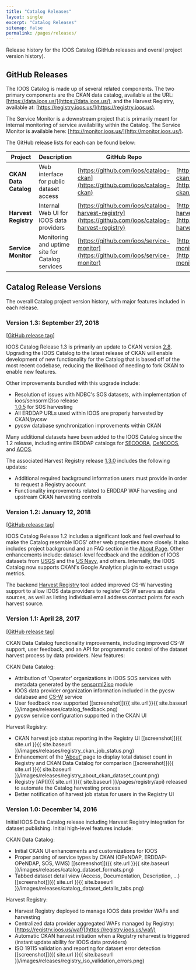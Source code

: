 ```yaml
---
title: "Catalog Releases"
layout: single
excerpt: "Catalog Releases"
sitemap: false
permalink: /pages/releases/
---
```

Release history for the IOOS Catalog (GitHub releases and overall project version history).


## GitHub Releases ##
The IOOS Catalog is made up of several related components.  The two primary components are the CKAN data catalog, available
at the URL: [https://data.ioos.us/](https://data.ioos.us/), and the Harvest Registry, available at:
[https://registry.ioos.us/](https://registry.ioos.us).  

The Service Monitor is a downstream project that is primarily
meant for internal monitoring of service availability within the Catalog.  The Service Monitor is available here:
[http://monitor.ioos.us/](http://monitor.ioos.us/).

The GitHub release lists for each can be found below:

|**Project**|**Description**|**GitHub Repo**|**GitHub Releases**|
|--------|---------|---------|---------|
|**CKAN Data Catalog**|Web interface for public dataset access|[https://github.com/ioos/catalog-ckan](https://github.com/ioos/catalog-ckan)|[https://github.com/ioos/catalog-ckan/releases](https://github.com/ioos/catalog-ckan/releases)|
|**Harvest Registry**|Internal Web UI for IOOS data providers|[https://github.com/ioos/catalog-harvest-registry](https://github.com/ioos/catalog-harvest-registry)|[https://github.com/ioos/catalog-harvest-registry/releases](https://github.com/ioos/catalog-harvest-registry/releases)|
|**Service Monitor**|Monitoring and uptime site for Catalog services|[https://github.com/ioos/service-monitor](https://github.com/ioos/service-monitor)|[https://github.com/ioos/service-monitor/releases](https://github.com/ioos/service-monitor/releases)|


## Catalog Release Versions ##
The overall Catalog project version history, with major features included in each release.


### Version 1.3: September 27, 2018 ###
[[GitHub release tag](https://github.com/ioos/catalog-ckan/releases/tag/1.3.0)]

IOOS Catalog Release 1.3 is primarily an update to CKAN version [2.8](https://ckan.org/2018/05/09/new-ckan-version-2-8-0-released-patch-versions-for-2-5-x-2-6-x-and-2-7-x-available/).  
Upgrading the IOOS Catalog to the latest release of CKAN will enable development of new functionality for the Catalog
that is based off of the most recent codebase, reducing the likelihood of needing to fork CKAN to enable new features.

Other improvements bundled with this upgrade include:

- Resolution of issues with NDBC's SOS datasets, with implementation of ioos/sensorml2iso release  
[1.0.5](https://github.com/ioos/sensorml2iso/releases/tag/1.0.5) for SOS harvesting
- All ERDDAP URLs used within IOOS are properly harvested by CKAN/pycsw
- pycsw database synchronization improvements within CKAN

Many additional datasets have been added to the IOOS Catalog since the 1.2 release, including entire ERDDAP
catalogs for [SECOORA](https://data.ioos.us/organization/09cf7d59-3604-44f7-9c2c-5909d9705e40?res_format=ERDDAP),
[CeNCOOS](https://data.ioos.us/organization/091f805a-7ab6-4d1c-8b06-1214dd5c99c6?res_format=ERDDAP),
and [AOOS](https://data.ioos.us/organization/eb417ed8-8ef9-46e4-8cce-deec54104134?res_format=ERDDAP).

The associated Harvest Registry release [1.3.0](https://github.com/ioos/catalog-harvest-registry/releases/tag/1.3.0) includes the following updates:

- Additional required background information users must provide in order to request a Registry account
- Functionality improvements related to ERDDAP WAF harvesting and upstream CKAN harvesting controls


### Version 1.2: January 12, 2018 ###
[[GitHub release tag](https://github.com/ioos/catalog-ckan/releases/tag/1.2.0)]

IOOS Catalog Release 1.2 includes a significant look and feel overhaul to make the Catalog resemble IOOS' other web
properties more closely.  It also includes project background and an FAQ section in the [About Page](https://data.ioos.us/about).
Other enhancements include: dataset-level feedback and the addition of IOOS datasets from [USGS](https://data.ioos.us/organization/usgs)
and the [US Navy](https://data.ioos.us/organization/us-navy), and others.  Internally, the IOOS Catalog now supports
CKAN's Google Analytics plugin to extract usage metrics.

The backend [Harvest Registry](https://registry.ioos.us/) tool added improved CS-W harvesting support to allow IOOS data
providers to register CS-W servers as data sources, as well as listing individual email address contact points for each
harvest source.  


### Version 1.1: April 28, 2017 ###   
[[GitHub release tag](https://github.com/ioos/catalog-ckan/releases/tag/v0.1.1)]

CKAN Data Catalog functionality improvements, including improved CS-W support, user feedback, and an API for programmatic
control of the dataset harvest process by data providers.  New features:

CKAN Data Catalog:

- Attribution of 'Operator' organizations in IOOS SOS services with metadata generated by the
[sensorml2iso](https://github.com/ioos/sensorml2iso) module
- IOOS data provider organization information included in the pycsw database and
[CS-W](https://data.ioos.us/csw?request=GetCapabilities&service=CSW&version=2.0.2) service
- User feedback now supported
   [[screenshot]]({{ site.url }}{{ site.baseurl }}/images/releases/catalog_feedback.png)
- pycsw service configuration supported in the CKAN UI

Harvest Registry:

- CKAN harvest job status reporting in the Registry UI
    [[screenshot]]({{ site.url }}{{ site.baseurl }}/images/releases/registry_ckan_job_status.png)
- Enhancement of the ['About'](https://registry.ioos.us/about) page to display total dataset count in Registry and
CKAN Data Catalog for comparison
    [[screenshot]]({{ site.url }}{{ site.baseurl }}/images/releases/registry_about_ckan_dataset_count.png)
- Registry [API]({{ site.url }}{{ site.baseurl }}/pages/registry/api) released to automate the Catalog harvesting process
- Better notification of harvest job status for users in the Registry UI


### Version 1.0: December 14, 2016 ###
Initial IOOS Data Catalog release including Harvest Registry integration for dataset publishing.  Initial high-level
features include:

CKAN Data Catalog:

- Initial CKAN UI enhancements and customizations for IOOS
- Proper parsing of service types by CKAN (OPeNDAP, ERDDAP-OPeNDAP, SOS, WMS)
    [[screenshot]]({{ site.url }}{{ site.baseurl }}/images/releases/catalog_dataset_formats.png)
- Tabbed dataset detail view (Access, Documentation, Description, ...)
    [[screenshot]]({{ site.url }}{{ site.baseurl }}/images/releases/catalog_dataset_details_tabs.png)

Harvest Registry:

- Harvest Registry deployed to manage IOOS data provider WAFs and harvesting
- Centralized data provider aggregated WAFs managed by Registry: [https://registry.ioos.us/waf/](https://registry.ioos.us/waf/)
- Automatic CKAN harvest initiation when a Registry reharvest is triggered (instant update ability for IOOS data providers)
- ISO 19115 validation and reporting for dataset error detection
    [[screenshot]]({{ site.url }}{{ site.baseurl }}/images/releases/registry_iso_validation_errors.png)
